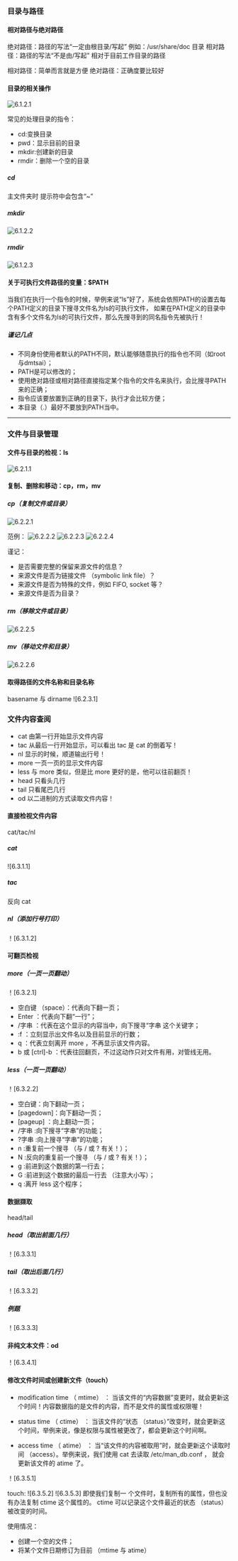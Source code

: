 ### 目录与路径

#### 相对路径与绝对路径
绝对路径：路径的写法“一定由根目录/写起” 例如：/usr/share/doc 目录
相对路径：路径的写法“不是由/写起”  相对于目前工作目录的路径


相对路径：简单而言就是方便
绝对路径：正确度要比较好

#### 目录的相关操作
![6.1.2.1](https://github.com/liuhongkang/Linux-Learning/blob/master/images/6-1-2-1.png)

常见的处理目录的指令：
- cd:变换目录
- pwd：显示目前的目录
- mkdir:创建新的目录
- rmdir：删除一个空的目录
##### cd
主文件夹时  提示符中会包含“~”

##### mkdir
![6.1.2.2](https://github.com/liuhongkang/Linux-Learning/blob/master/images/6-1-2-2.png)

##### rmdir
![6.1.2.3](https://github.com/liuhongkang/Linux-Learning/blob/master/images/6-1-2-3.png)


#### 关于可执行文件路径的变量：$PATH
当我们在执行一个指令的时候，举例来说“ls”好了，系统会依照PATH的设置去每个PATH定义的目录下搜寻文件名为ls的可执行文件， 如果在PATH定义的目录中含有多个文件名为ls的可执行文件，那么先搜寻到的同名指令先被执行！

##### 谨记几点
- 不同身份使用者默认的PATH不同，默认能够随意执行的指令也不同（如root与dmtsai）； 
- PATH是可以修改的； 
- 使用绝对路径或相对路径直接指定某个指令的文件名来执行，会比搜寻PATH来的正确； 
- 指令应该要放置到正确的目录下，执行才会比较方便； 
- 本目录（.）最好不要放到PATH当中。
***
### 文件与目录管理
#### 文件与目录的检视：ls
![6.2.1.1](https://github.com/liuhongkang/Linux-Learning/blob/master/images/6-2-1-1.png)

#### 复制、删除和移动：cp，rm，mv

##### cp（复制文件或目录）
![6.2.2.1](https://github.com/liuhongkang/Linux-Learning/blob/master/images/6-2-2-1.png)

范例：
![6.2.2.2](https://github.com/liuhongkang/Linux-Learning/blob/master/images/6-2-2-2.png)
![6.2.2.3](https://github.com/liuhongkang/Linux-Learning/blob/master/images/6-2-2-3.png)
![6.2.2.4](https://github.com/liuhongkang/Linux-Learning/blob/master/images/6-2-2-4.png)

谨记：
- 是否需要完整的保留来源文件的信息？ 
- 来源文件是否为链接文件 （symbolic link file）？ 
- 来源文件是否为特殊的文件，例如 FIFO, socket 等？ 
- 来源文件是否为目录？


##### rm（移除文件或目录）
![6.2.2.5](https://github.com/liuhongkang/Linux-Learning/blob/master/images/6-2-2-5.png)


##### mv（移动文件和目录）
![6.2.2.6](https://github.com/liuhongkang/Linux-Learning/blob/master/images/6-2-2-6.png)


#### 取得路径的文件名称和目录名称

basename 与 dirname
![6.2.3.1]


### 文件内容查阅

- cat 由第一行开始显示文件内容 
- tac 从最后一行开始显示，可以看出 tac 是 cat 的倒着写！  
- nl 显示的时候，顺道输出行号！ 
- more 一页一页的显示文件内容 
- less 与 more 类似，但是比 more 更好的是，他可以往前翻页！ 
- head 只看头几行 
- tail 只看尾巴几行 
- od 以二进制的方式读取文件内容！

#### 直接检视文件内容
cat/tac/nl
##### cat
![6.3.1.1]

##### tac
反向 cat
##### nl（添加行号打印）
！[6.3.1.2]

#### 可翻页检视
##### more（一页一页翻动）
！[6.3.2.1]
- 空白键 （space）：代表向下翻一页； 
- Enter ：代表向下翻“一行”； 
- /字串 ：代表在这个显示的内容当中，向下搜寻“字串 这个关键字； 
- :f ：立刻显示出文件名以及目前显示的行数； 
- q ：代表立刻离开 more ，不再显示该文件内容。 
- b 或 [ctrl]-b ：代表往回翻页，不过这动作只对文件有用，对管线无用。

##### less（一页一页翻动）
！[6.3.2.2]

- 空白键：向下翻动一页； 
- [pagedown]：向下翻动一页； 
- [pageup] ：向上翻动一页；
- /字串 :向下搜寻“字串”的功能；
- ?字串 :向上搜寻“字串”的功能；
- n :重复前一个搜寻 （与 / 或 ? 有关！）；
- N :反向的重复前一个搜寻 （与 / 或 ? 有关！）；
- g :前进到这个数据的第一行去；
- G :前进到这个数据的最后一行去 （注意大小写）；
- q :离开 less 这个程序；


#### 数据撷取
head/tail

##### head（取出前面几行）
！[6.3.3.1]
##### tail（取出后面几行）
！[6.3.3.2]

##### 例题
！[6.3.3.3]

#### 非纯文本文件：od
！[6.3.4.1]

#### 修改文件时间或创建新文件（touch）
- modification time （ mtime） ： 当该文件的“内容数据”变更时，就会更新这个时间！内容数据指的是文件的内容，而不是文件的属性或权限喔！

- status time （ ctime） ： 当该文件的“状态 （status）”改变时，就会更新这个时间，举例来说，像是权限与属性被更改了，都会更新这个时间啊。

- access time （ atime） ： 当“该文件的内容被取用”时，就会更新这个读取时间 （access）。举例来说，我们使用 cat 去读取 /etc/man_db.conf ， 就会更新该文件的 atime 了。

！[6.3.5.1]

touch:
![6.3.5.2]
![6.3.5.3]
即使我们复制一 个文件时，复制所有的属性，但也没有办法复制 ctime 这个属性的。 ctime 可以记录这个文件最近的状态 （status） 被改变的时间。

使用情况：
- 创建一个空的文件； 
- 将某个文件日期修订为目前 （mtime 与 atime）


